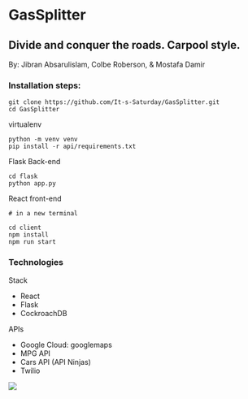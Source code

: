 # GasSplitter

## Divide and conquer the roads. Carpool style.

By: Jibran Absarulislam, Colbe Roberson, & Mostafa Damir

### Installation steps:

```
git clone https://github.com/It-s-Saturday/GasSplitter.git
cd GasSplitter
```

virtualenv

```
python -m venv venv
pip install -r api/requirements.txt
```

Flask Back-end

```
cd flask
python app.py
```

React front-end

```
# in a new terminal

cd client
npm install
npm run start
```

### Technologies

Stack
- React
- Flask
- CockroachDB

APIs
- Google Cloud: googlemaps
- MPG API
- Cars API (API Ninjas)
- Twilio

![](https://i.gyazo.com/5b6b92fdfdfa02999947ad53d3b2630a.png)
